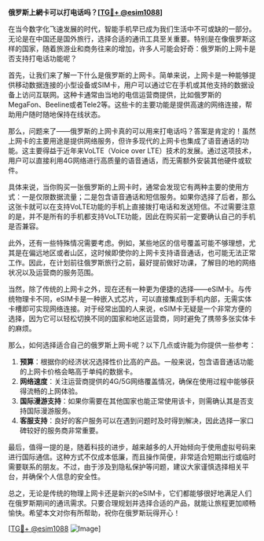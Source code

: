 **俄罗斯上網卡可以打电话吗？[[TG💪+ @esim1088](https://t.me/s/esim1088)]**

在当今数字化飞速发展的时代，智能手机早已成为我们生活中不可或缺的一部分。无论是在中国还是国外旅行，选择合适的通讯工具至关重要。特别是在像俄罗斯这样的国家，随着旅游业和商务往来的增加，许多人可能会好奇：俄罗斯的上网卡是否支持打电话功能呢？

首先，让我们来了解一下什么是俄罗斯的上网卡。简单来说，上网卡是一种能够提供移动数据连接的小型设备或SIM卡，用户可以通过它在手机或其他支持的数据设备上访问互联网。这种卡通常由当地的电信运营商提供，比如俄罗斯的MegaFon、Beeline或者Tele2等。这些卡的主要功能是提供高速的网络连接，帮助用户随时随地保持在线状态。

那么，问题来了——俄罗斯的上网卡真的可以用来打电话吗？答案是肯定的！虽然上网卡的主要用途是提供网络服务，但许多现代的上网卡也集成了语音通话的功能。这主要得益于近年来VoLTE（Voice over LTE）技术的发展。通过这项技术，用户可以直接利用4G网络进行高质量的语音通话，而无需额外安装其他硬件或软件。

具体来说，当你购买一张俄罗斯的上网卡时，通常会发现它有两种主要的使用方式：一是仅限数据流量；二是包含语音通话和短信服务。如果你选择了后者，那么这张卡就可以在支持VoLTE功能的手机上直接拨打电话和发送短信。不过需要注意的是，并不是所有的手机都支持VoLTE功能，因此在购买前一定要确认自己的手机是否兼容。

此外，还有一些特殊情况需要考虑。例如，某些地区的信号覆盖可能不够理想，尤其是在偏远地区或者山区，这时候即使你的上网卡支持语音通话，也可能无法正常工作。因此，在计划前往俄罗斯旅行之前，最好提前做好功课，了解目的地的网络状况以及运营商的服务范围。

当然，除了传统的上网卡之外，现在还有一种更为便捷的选择——eSIM卡。与传统物理卡不同，eSIM卡是一种嵌入式芯片，可以直接集成到手机内部，无需实体卡槽即可实现网络连接。对于经常出国的人来说，eSIM卡无疑是一个非常方便的选择，因为它可以轻松切换不同的国家和地区运营商，同时避免了携带多张实体卡的麻烦。

那么，如何选择适合自己的俄罗斯上网卡呢？以下几点或许能为你提供一些参考：

1. **预算**：根据你的经济状况选择性价比高的产品。一般来说，包含语音通话功能的上网卡价格会略高于单纯的数据卡。
2. **网络速度**：关注运营商提供的4G/5G网络覆盖情况，确保在使用过程中能够获得流畅的上网体验。
3. **国际漫游支持**：如果你需要在其他国家也能正常使用该卡，则需确认其是否支持国际漫游服务。
4. **客服支持**：良好的客户服务可以在遇到问题时及时得到解决，因此选择一家口碑较好的服务商非常重要。

最后，值得一提的是，随着科技的进步，越来越多的人开始倾向于使用虚拟号码来进行国际通信。这种方式不仅成本低廉，而且操作简便，非常适合短期出行或临时需要联系的朋友。不过，由于涉及到隐私保护等问题，建议大家谨慎选择相关平台，并确保个人信息的安全性。

总之，无论是传统的物理上网卡还是新兴的eSIM卡，它们都能够很好地满足人们在俄罗斯期间的通讯需求。只要合理规划并选择合适的产品，就能让旅程更加顺畅愉快。希望本文对你有所帮助，祝你在俄罗斯玩得开心！

[[TG💪+ @esim1088](https://t.me/s/esim1088) ![Image](https://i.postimg.cc/4NQfJmqS/Snipaste-2025-05-13-00-14-12.png)]